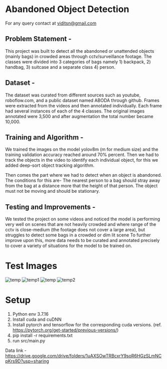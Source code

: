 
# Abandoned Object Detection 

For any query contact at viditsn@gmail.com
## Problem Statement - 

This project was built to detect all the abandoned or unattended objects (mainly bags) in crowded areas through cctv/surveillance footage.
The classes were divided into 3 categories of bags namely 1) backpack, 2) handbag, 3) suitcase and a separate class  4) person.

## Dataset -

The dataset was curated from different sources such as youtube, roboflow.com, and a public dataset named ABODA through github.
Frames were extracted from the videos and then annotated individually. Each frame had several instances of each of the 4 classes.
The original images annotated were 3,500 and after augmentation the total number became 10,000.

## Training and Algorithm - 

We trained the images on the model yolov8m (m for medium size) and the training validation accuracy reached around 70% percent.
Then we had to track the objects in the video to identify each individual object, for this we added deep-sort object tracking algorithm.

Then comes the part where we had to detect when an object is abandoned.
The conditions for this are-
The nearest person to a bag should stray away from the bag at a distance more that the height of that person.
The object must not be moving and should be stationary.

## Testing and Improvements -

We tested the project on some videos and noticed the model is performing very well on scenes that are not heavily crowded and where range of the cctv is close-medium (the footage does not cover a large area), but struggles to detect some bags in a crowded or dim lit scene
To further improve upon this, more data needs to be curated and annotated precisely to cover a variety of situations for the model to be trained on.


# Test Images
![temp](https://github.com/Viditnegi/Abandoned-Object-Detection/assets/106267998/4931c8df-a8e8-46cf-af3a-757df7beda7c) 
![temp1](https://github.com/Viditnegi/Abandoned-Object-Detection/assets/106267998/8907c3a5-edf7-4f66-87d9-679941a3d835)
![temp](https://github.com/Viditnegi/Abandoned-Object-Detection/assets/106267998/9578ac95-35b2-4df9-b965-645d6495a3c6) 
![temp2](https://github.com/Viditnegi/Abandoned-Object-Detection/assets/106267998/cc21ad97-052e-470d-a77c-466a1db96eee)


# Setup
1) Python env 3.7.16
2) Install cuda and cuDNN
3) Install pytorch and tensorflow for the corresponding cuda versions. (ref. https://pytorch.org/get-started/previous-versions/)
4) pip install -r requirements.txt
5) run src/main.py

Data link - https://drive.google.com/drive/folders/1uAXSOwTRBcxrY9soR6HGzSLmNCpKrs9D?usp=sharing
